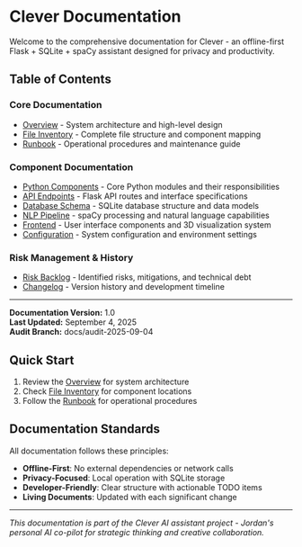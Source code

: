 # Clever Documentation

Welcome to the comprehensive documentation for Clever - an offline-first Flask + SQLite + spaCy assistant designed for privacy and productivity.

## Table of Contents

### Core Documentation
- [Overview](./overview.md) - System architecture and high-level design
- [File Inventory](./file-inventory.md) - Complete file structure and component mapping
- [Runbook](./runbook.md) - Operational procedures and maintenance guide

### Component Documentation
- [Python Components](./components/python.md) - Core Python modules and their responsibilities
- [API Endpoints](./api/endpoints.md) - Flask API routes and interface specifications
- [Database Schema](./data/db.md) - SQLite database structure and data models
- [NLP Pipeline](./nlp/pipeline.md) - spaCy processing and natural language capabilities
- [Frontend](./ui/frontend.md) - User interface components and 3D visualization system
- [Configuration](./config/config.md) - System configuration and environment settings

### Risk Management & History
- [Risk Backlog](./risk_backlog.md) - Identified risks, mitigations, and technical debt
- [Changelog](./changelog.md) - Version history and development timeline

---

**Documentation Version:** 1.0  
**Last Updated:** September 4, 2025  
**Audit Branch:** docs/audit-2025-09-04

## Quick Start

1. Review the [Overview](./overview.md) for system architecture
2. Check [File Inventory](./file-inventory.md) for component locations
3. Follow the [Runbook](./runbook.md) for operational procedures

## Documentation Standards

All documentation follows these principles:
- **Offline-First**: No external dependencies or network calls
- **Privacy-Focused**: Local operation with SQLite storage
- **Developer-Friendly**: Clear structure with actionable TODO items
- **Living Documents**: Updated with each significant change

---
*This documentation is part of the Clever AI assistant project - Jordan's personal AI co-pilot for strategic thinking and creative collaboration.*